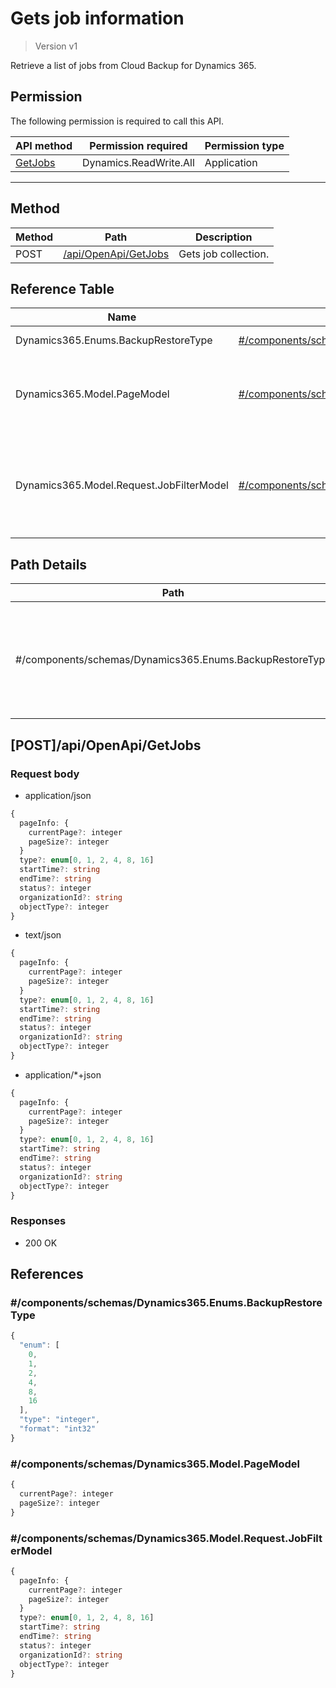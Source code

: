 # Gets job information

> Version v1

Retrieve a list of jobs from Cloud Backup for Dynamics 365.

## Permission

The following permission is required to call this API.

| API method    | Permission required | Permission type |
|-------------------|---------------|----------------------|
| [GetJobs](#method) | Dynamics.ReadWrite.All | Application       |
-------------------------------------------

## Method

| Method | Path | Description |
| --- | --- | --- |
| POST | [/api/OpenApi/GetJobs](#postapiopenapigetjobs) | Gets job collection. |

## Reference Table

| Name | Path | Description |
| --- | --- | --- |
| Dynamics365.Enums.BackupRestoreType | [#/components/schemas/Dynamics365.Enums.BackupRestoreType](#componentsschemasdynamics365enumsbackuprestoretype) |   Sets the job type. |
| Dynamics365.Model.PageModel | [#/components/schemas/Dynamics365.Model.PageModel](#componentsschemasdynamics365modelpagemodel) | Sets the starting page and page size for the job information to retrieve. |
| Dynamics365.Model.Request.JobFilterModel | [#/components/schemas/Dynamics365.Model.Request.JobFilterModel](#componentsschemasdynamics365modelrequestjobfiltermodel) | Sets the job filter, including the startTime, finishTime, status, organizationId, and objectType. |

## Path Details

|Path |Elements|Type|Required?
|---|---|---|---|
|#/components/schemas/Dynamics365.Enums.BackupRestoreType |type|Enum </br>Valid values: </br> - 0 for all.  - 1 for backup.  - 2 for restore.  |Yes|



## [POST]/api/OpenApi/GetJobs

### Request body

- application/json

```ts
{
  pageInfo: {
    currentPage?: integer
    pageSize?: integer
  }
  type?: enum[0, 1, 2, 4, 8, 16]
  startTime?: string
  endTime?: string
  status?: integer
  organizationId?: string
  objectType?: integer
}
```

- text/json

```ts
{
  pageInfo: {
    currentPage?: integer
    pageSize?: integer
  }
  type?: enum[0, 1, 2, 4, 8, 16]
  startTime?: string
  endTime?: string
  status?: integer
  organizationId?: string
  objectType?: integer
}
```

- application/*+json

```ts
{
  pageInfo: {
    currentPage?: integer
    pageSize?: integer
  }
  type?: enum[0, 1, 2, 4, 8, 16]
  startTime?: string
  endTime?: string
  status?: integer
  organizationId?: string
  objectType?: integer
}
```

### Responses

- 200 OK

## References

### #/components/schemas/Dynamics365.Enums.BackupRestoreType

```ts
{
  "enum": [
    0,
    1,
    2,
    4,
    8,
    16
  ],
  "type": "integer",
  "format": "int32"
}
```

### #/components/schemas/Dynamics365.Model.PageModel

```ts
{
  currentPage?: integer
  pageSize?: integer
}
```

### #/components/schemas/Dynamics365.Model.Request.JobFilterModel

```ts
{
  pageInfo: {
    currentPage?: integer
    pageSize?: integer
  }
  type?: enum[0, 1, 2, 4, 8, 16]
  startTime?: string
  endTime?: string
  status?: integer
  organizationId?: string
  objectType?: integer
}
```  